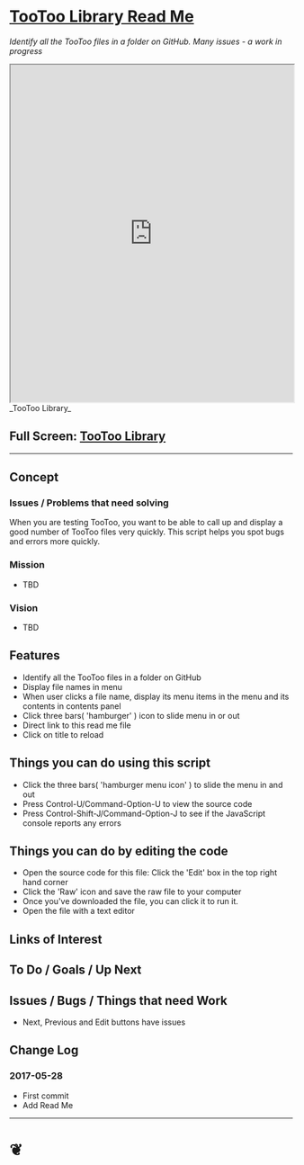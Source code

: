 <span style=display:none; >[You are now in a GitHub source code view - click this link to view Read Me file as a web page]( http://pushme-pullyou.github.io/#tootoo/r4/library/README.md "View file as a web page." ) </span>


[TooToo Library Read Me]( https://pushme-pullyou.github.io/#tootoo/r3/dev-choose/README.md )
===
_Identify all the TooToo files in a folder on GitHub. Many issues - a work in progress_

<!--
<img src="" style=display:none; width=800 >
-->

<iframe id=ifr src=https://pushme-pullyou.github.io/tootoo/r3/dev-choose/tootoo3-choose.html width=100% height=600px ></iframe>
_TooToo Library_

## Full Screen: [ TooToo Library ]( https://pushme-pullyou.github.io/tootoo/r3/dev-choose/tootoo3-choose.html )

***

## Concept

### Issues / Problems that need solving
<!--

The general format is an adaptation of the ideas developed in Alexander's _et al_ [A Pattern Language]( https://books.google.com/books?id=hwAHmktpk5IC&pg=PR10#v=onepage&q&f=false ) - as summarized on page 10.

Each pattern describes a problem which occurs over and over again in our environment, and then describes the core of the solution to that problem, in such a way that you can use this solution a million times over, without ever doing it the same way twice.

patterns are descriptions of common problems and proposal for the solutions that can be used repeatedly every time the problem is encountered and producing an different outcome.

-->

When you are testing TooToo, you want to be able to call up and display a good number of TooToo files very quickly. This script helps you spot bugs and errors more quickly.

### Mission
<!-- a statement of a rationale, applicable now as well as in the future -->

* TBD

### Vision
<!--  a descriptive picture of a desired future state -->

* TBD


## Features

* Identify all the TooToo files in a folder on GitHub
* Display file names in menu
* When user clicks a file name, display its menu items in the menu and its contents in contents panel
* Click three bars( 'hamburger' ) icon to slide menu in or out
* Direct link to this read me file
* Click on title to reload


## Things you can do using this script

* Click the three bars( 'hamburger menu icon' ) to slide the menu in and out
* Press Control-U/Command-Option-U to view the source code
* Press Control-Shift-J/Command-Option-J to see if the JavaScript console reports any errors


## Things you can do by editing the code

* Open the source code for this file: Click the 'Edit' box in the top right hand corner
* Click the 'Raw' icon and save the raw file to your computer
* Once you've downloaded the file, you can click it to run it.
* Open the file with a text editor


<!--
## Users
_where used_

Intended for xxx
-->


## Links of Interest


## To Do / Goals / Up Next


## Issues / Bugs / Things that need Work

* Next, Previous and Edit buttons have issues

## Change Log

### 2017-05-28

* First commit
* Add Read Me


***

<h1><a href=javascript:window.scrollTo(0,0); style=text-align:center;text-decoration:none;width:100%; title='pushMe pullYou ~ your coming and going happy place' > ❦ </a></h1>

